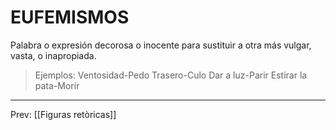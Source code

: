# EUFEMISMOS
Palabra o expresión decorosa o inocente para sustituir a otra más vulgar, vasta, o inapropiada.  

>Ejemplos: 
>Ventosidad-Pedo 
>Trasero-Culo 
>Dar a luz-Parir 
>Estirar la pata-Morir 

___
Prev: [[Figuras retòricas]]